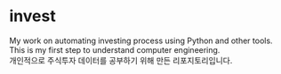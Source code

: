 # invest
My work on automating investing process using Python and other tools. This is my first step to understand computer engineering.  
개인적으로 주식투자 데이터를 공부하기 위해 만든 리포지토리입니다.
